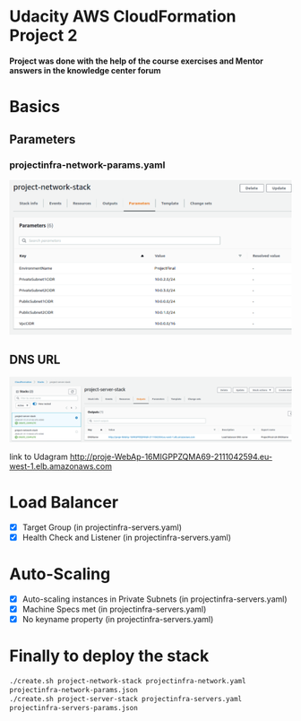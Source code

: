 # Udacity AWS CloudFormation Project 2

#### Project was done with the help of the course exercises and Mentor answers in the knowledge center forum

# Basics

## Parameters
###   projectinfra-network-params.yaml

![models](./assets/params.png "Parameters")


## DNS URL
![models](./assets/DNS.png "DNS link")

link to Udagram  http://proje-WebAp-16MIGPPZQMA69-2111042594.eu-west-1.elb.amazonaws.com

# Load Balancer



- [x] Target Group (in projectinfra-servers.yaml)
- [x] Health Check and Listener  (in projectinfra-servers.yaml)

# Auto-Scaling

- [x] Auto-scaling instances in Private Subnets  (in projectinfra-servers.yaml)
- [x] Machine Specs met  (in projectinfra-servers.yaml)
- [x] No keyname property  (in projectinfra-servers.yaml)

# Finally to deploy the stack

```
./create.sh project-network-stack projectinfra-network.yaml projectinfra-network-params.json
./create.sh project-server-stack projectinfra-servers.yaml projectinfra-servers-params.json
```
